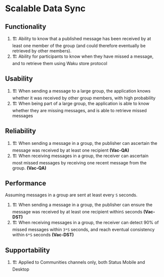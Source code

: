 # Scalable Data Sync

## Functionality

1. 🏗️ Ability to know that a published message has been received by at least one member of the group (and could therefore eventually be retrieved by other members).
2. 🏗️ Ability for participants to know when they have missed a message, and to retrieve them using Waku store protocol

## Usability

1. 🏗️ When sending a message to a large group, the application knows whether it was received by other group members, with high probability
2. 🏗️ When being part of a large group, the application is able to know whether they are missing messages, and is able to retrieve missed messages

## Reliability

1. 🏗️ When sending a message in a group, the publisher can ascertain the message was received by at least one recipient **(Vac-QA)**
2. 🏗️ When receiving messages in a group, the receiver can ascertain most missed messages by receiving one recent message from the group. **(Vac-QA)**

## Performance

Assuming messages in a group are sent at least every `S` seconds.

1. 🏗️ When sending a message in a group, the publisher can ensure the message was received by at least one recipient within`S` seconds **(Vac-DST)**
2. 🏗️ When receiving messages in a group, the receiver can detect 90% of missed messages within `3*S` seconds, and reach eventual consistency within `6*S` seconds **(Vac-DST)**

## Supportability

1. 🏗️ Applied to Communities channels only, both Status Mobile and Desktop
